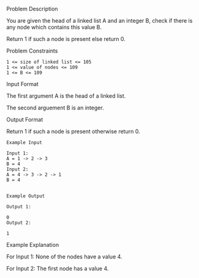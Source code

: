Problem Description

You are given the head of a linked list A and an integer B, check if there is any node which contains this value B.

Return 1 if such a node is present else return 0.



Problem Constraints

    1 <= size of linked list <= 105
    1 <= value of nodes <= 109
    1 <= B <= 109



Input Format

The first argument A is the head of a linked list.

The second arguement B is an integer.



Output Format

Return 1 if such a node is present otherwise return 0.

    
    Example Input
    
    Input 1:
    A = 1 -> 2 -> 3
    B = 4
    Input 2:
    A = 4 -> 3 -> 2 -> 1
    B = 4
    
    
    Example Output
    
    Output 1:
    
    0
    Output 2:
    
    1


Example Explanation

For Input 1:
None of the nodes have a value 4.

For Input 2:
The first node has a value 4.